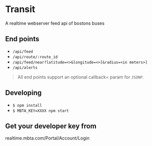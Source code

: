 Transit
==========
A realtime webserver feed api of bostons buses

## End points

* `/api/feed`
* `/api/route/:route_id`
* `/api/feed/near?latitude=<>&longitude=<>[&radius=<in meters>]`
* `/api/alerts`

> All end points support an optional callback=<name> param for `JSONP`.

## Developing

* `$ npm install`
* `$ MBTA_KEY=XXXX npm start`


## Get your developer key from

realtime.mbta.com/Portal/Account/Login
